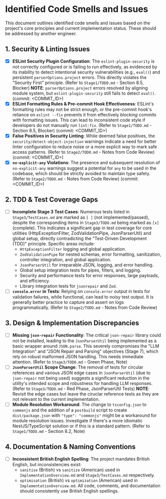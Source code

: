 # Identified Code Smells and Issues

This document outlines identified code smells and issues based on the project's core principles and current implementation status. These should be addressed by another engineer.

## 1. Security & Linting Issues

- [x] **ESLint Security Plugin Configuration**: The `eslint-plugin-security` is not correctly configured or is failing to run effectively, as evidenced by its inability to detect intentional security vulnerabilities (e.g., `eval()`) and persistent `parserOptions.project` errors. This directly violates the "Security First" principle. (Refer to `Stage1/TODO.md` - Section 8.5, Blocker) **NOTE**: `parserOptions.project` errors resolved by aligning module system, but `eslint-plugin-security` still fails to detect `eval()`. (commit: <COMMIT_ID>)
- [x] **ESLint Formatting Rules & Pre-commit Hook Effectiveness**: ESLint's formatting rules may not be strict enough, or the pre-commit hook's reliance on `eslint --fix` prevents it from effectively _blocking_ commits with formatting issues. This can lead to inconsistent code style if developers do not manually run `lint:fix`. (Refer to `Stage1/TODO.md` - Section 8.5, Blocker) (commit: <COMMIT_ID>)
- [x] **False Positives in Security Linting**: While deemed false positives, the `security/detect-object-injection` warnings indicate a need for better linter configuration to reduce noise or a more explicit way to mark safe access patterns. (Refer to `Stage2/TODO.md` - Notes from Code Review) (commit: <COMMIT_ID>)
- [x] **`no-explicit-any` Violations**: The presence and subsequent resolution of `no-explicit-any` warnings suggest a potential for `any` to be used in the codebase, which should be strictly avoided to maintain type safety. (Refer to `Stage2/TODO.md` - Notes from Code Review) (commit: <COMMIT_ID>)

## 2. TDD & Test Coverage Gaps

- [ ] **Incomplete Stage 3 Test Cases**: Numerous tests listed in `Stage3/TestCases.md` are marked as `[ ]` (not implemented/passed), despite the corresponding items in `Stage3/TODO.md` being marked as `[x]` (complete). This indicates a significant gap in test coverage for core utilities (HttpExceptionFilter, ZodValidationPipe, JsonParserUtil) and global setup, directly contradicting the "Test-Driven Development (TDD)" principle. Specific areas include:
  - `HttpExceptionFilter` logging and global application.
  - `ZodValidationPipe` for nested schemas, error formatting, sanitization, controller integration, and global application.
  - `JsonParserUtil` for irreparable JSON, logging, and error handling.
  - Global setup integration tests for pipes, filters, and logging.
  - Security and performance tests for error responses, large payloads, and efficiency.
  - Library integration tests for `jsonrepair` and `Zod`.
- [ ] **`console.error` in Tests**: Relying on `console.error` output in tests for validation failures, while functional, can lead to noisy test output. It is generally better practice to capture and assert on logs programmatically. (Refer to `Stage2/TODO.md` - Notes from Code Review)

## 3. Design & Implementation Discrepancies

- [ ] **Missing `json-repair` Functionality**: The critical `json-repair` library could not be installed, leading to the `JsonParserUtil` being implemented as a basic wrapper around `JSON.parse`. This severely compromises the "LLM Integration" and "JSON Repair and Parsing" objectives (Stage 7), which rely on robust malformed JSON handling. This needs immediate attention. (Refer to `Stage3/TODO.md` - Green Phase, Note)
- [ ] **`JsonParserUtil` Scope Change**: The removal of tests for circular references and various JSON edge cases in `JsonParserUtil` (due to `json-repair` not being used) suggests a significant reduction in the utility's intended scope and robustness for handling LLM responses. (Refer to `Stage3/TODO.md` - Red Phase, JsonParserUtil Tests) **NOTE**: Revisit the edge cases but leave the ciruclar reference tests as they are not relevant to the current implementation.
- [ ] **Module Resolution Workaround**: The change to `tsconfig.json` to `commonjs` and the addition of a `postbuild` script to create `dist/package.json` with `"type": "commonjs"` might be a workaround for module resolution issues. Investigate if there's a more idiomatic NestJS/TypeScript solution or if this is a standard pattern. (Refer to `Stage1/TODO.md` - Section 8.2, Note)

## 4. Documentation & Naming Conventions

- [ ] **Inconsistent British English Spelling**: The project mandates British English, but inconsistencies exist:
  - `sanitise` (British) vs `sanitize` (American) used in `ImplementationOverview.md` and `Stage3/TestCases.md` respectively.
  - `optimisation` (British) vs `optimization` (American) used in `ImplementationOverview.md`.
    All code, comments, and documentation should consistently use British English spellings.
